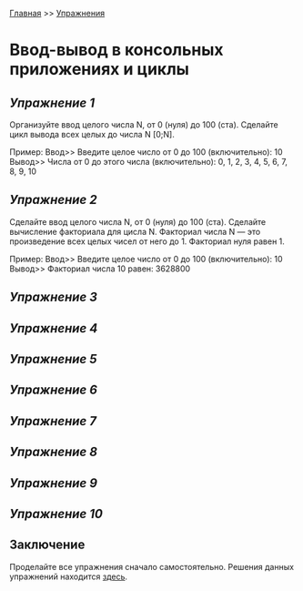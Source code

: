 [Главная](https://dmitriysidyakin.github.io/CSharp-Tutorials/) >> [Упражнения](https://dmitriysidyakin.github.io/CSharp-Tutorials/csharp-exercises/ru-ru/)

# Ввод-вывод в консольных приложениях и циклы

## *Упражнение 1* 

Организуйте ввод целого числа N, от 0 (нуля) до 100 (ста). Сделайте цикл вывода всех целых до числа N [0;N].

Пример:
Ввод>> Введите целое число от 0 до 100 (включительно): 10
Вывод>> Числа от 0 до этого числа (включительно):
0, 1, 2, 3, 4, 5, 6, 7, 8, 9, 10

## *Упражнение 2*

Сделайте ввод  целого числа N, от 0 (нуля) до 100 (ста). Сделайте вычисление факториала для цисла N. Факториал числа N — это произведение всех целых чисел от него до 1. Факториал нуля равен 1.

Пример:
Ввод>> Введите целое число от 0 до 100 (включительно): 10
Вывод>> Факториал числа 10 равен: 3628800

## *Упражнение 3*

## *Упражнение 4*

## *Упражнение 5*

## *Упражнение 6*

## *Упражнение 7*

## *Упражнение 8*

## *Упражнение 9*

## *Упражнение 10*

## Заключение

Проделайте все упражнения сначало самостоятельно. Решения данных упражнений находится [здесь](solution/).